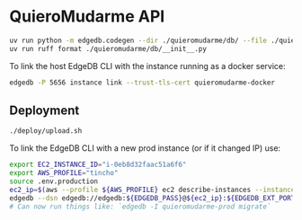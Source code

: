 # QuieroMudarme API

```bash
uv run python -m edgedb.codegen --dir ./quieromudarme/db/ --file ./quieromudarme/db/__init__.py
uv run ruff format ./quieromudarme/db/__init__.py
```

To link the host EdgeDB CLI with the instance running as a docker service:

```bash
edgedb -P 5656 instance link --trust-tls-cert quieromudarme-docker
```

## Deployment

```bash
./deploy/upload.sh
```

To link the EdgeDB CLI with a new prod instance (or if it changed IP) use:

```bash
export EC2_INSTANCE_ID="i-0eb8d32faac51a6f6"
export AWS_PROFILE="tincho"
source .env.production
ec2_ip=$(aws --profile ${AWS_PROFILE} ec2 describe-instances --instance-ids ${EC2_INSTANCE_ID} --query 'Reservations[*].Instances[*].PublicIpAddress' --output text)
edgedb --dsn edgedb://edgedb:${EDGEDB_PASS}@${ec2_ip}:${EDGEDB_EXT_PORT}/edgedb instance link quieromudarme-prod --non-interactive --trust-tls-cert --overwrite
# Can now run things like: `edgedb -I quieromudarme-prod migrate`
```
